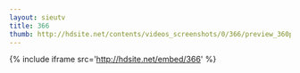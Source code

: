```yaml
---
layout: sieutv
title: 366
thumb: http://hdsite.net/contents/videos_screenshots/0/366/preview_360p.mp4.jpg
---
```

{% include iframe src='http://hdsite.net/embed/366' %}
 
